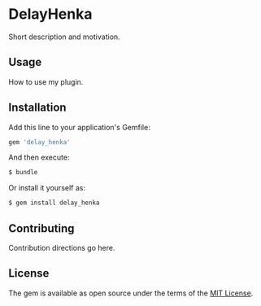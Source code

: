 # DelayHenka
Short description and motivation.

## Usage
How to use my plugin.

## Installation
Add this line to your application's Gemfile:

```ruby
gem 'delay_henka'
```

And then execute:
```bash
$ bundle
```

Or install it yourself as:
```bash
$ gem install delay_henka
```

## Contributing
Contribution directions go here.

## License
The gem is available as open source under the terms of the [MIT License](https://opensource.org/licenses/MIT).

